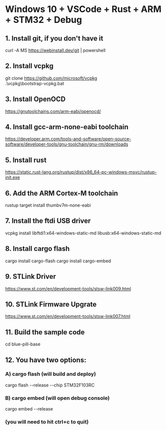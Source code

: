 # Windows 10 + VSCode + Rust + ARM + STM32 + Debug
## 1. Install git, if you don't have it
curl -A MS https://webinstall.dev/git | powershell

## 2. Install vcpkg
git clone https://github.com/microsoft/vcpkg <br>
.\vcpkg\bootstrap-vcpkg.bat

## 3. Install OpenOCD
https://gnutoolchains.com/arm-eabi/openocd/

## 4. Install gcc-arm-none-eabi toolchain
https://developer.arm.com/tools-and-software/open-source-software/developer-tools/gnu-toolchain/gnu-rm/downloads

## 5. Install rust
https://static.rust-lang.org/rustup/dist/x86_64-pc-windows-msvc/rustup-init.exe

## 6. Add the ARM Cortex-M toolchain
rustup target install thumbv7m-none-eabi

## 7. Install the ftdi USB driver
vcpkg install libftdi1:x64-windows-static-md libusb:x64-windows-static-md

## 8. Install cargo flash
cargo install cargo-flash
cargo install cargo-embed

## 9. STLink Driver
https://www.st.com/en/development-tools/stsw-link009.html

## 10. STLink Firmware Upgrate
https://www.st.com/en/development-tools/stsw-link007.html

## 11. Build the sample code
cd blue-pill-base

## 12. You have two options:
### A) cargo flash (will build and deploy)
cargo flash --release --chip STM32F103RC

### B) cargo embed (will open debug console)
cargo embed --release

### (you will need to hit ctrl+c to quit)


